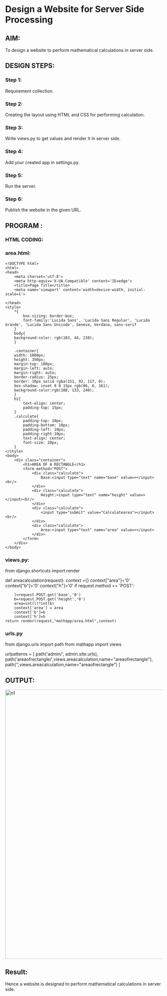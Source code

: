 # Design a Website for Server Side Processing

## AIM:
To design a website to perform mathematical calculations in server side.

## DESIGN STEPS:

### Step 1:
Requirement collection.

### Step 2:
Creating the layout using HTML and CSS for performing calculation.

### Step 3:
Write views.py to get values and render it in server side.

### Step 4:
Add your created app in settings.py.

### Step 5:
Run the server.

### Step 6:
Publish the website in the given URL.

## PROGRAM :

### HTML CODING:
### area.html:
```
<!DOCTYPE html>
<html>
<head>
    <meta charset='utf-8'>
    <meta http-equiv='X-UA-Compatible' content='IE=edge'>
    <title>Page Title</title>
    <meta name='viewport' content='width=device-width, initial-scale=1'>
    
</head>
<style>
    *{
        box-sizing: border-box;
        font-family:'Lucida Sans', 'Lucida Sans Regular', 'Lucida Grande', 'Lucida Sans Unicode', Geneva, Verdana, sans-serif
    }
    body{
    background-color: rgb(183, 44, 238);
    }

    .container{
    width: 1080px;
    height: 350px;
    margin-top: 100px;
    margin-left: auto;
    margin-right: auto;
    border-radius: 25px;
    border: 10px solid rgba(151, 92, 117, 0);
    box-shadow: inset 0 0 15px rgb(86, 6, 161);
    background-color:rgb(188, 133, 240);
    }
    h1{
        text-align: center;
        padding-top: 15px;
    }
    .calculate{
        padding-top: 10px;
        padding-bottom: 10px;
        padding-left: 10px;
        padding-right:10px;
        text-align: center;
        font-size: 20px;
    }
</style>
<body>
    <div class="container">
        <h1>AREA OF A RECTANGLE</h1>
        <form method="POST">
            <div class="calculate"> 
                Base:<input type="text" name="base" value=></input><br/>
            </div>
            <div class="calculate">
                Height:<input type="text" name="height" value=></input><br/>
            </div>
            <div class="calculate">
                <input type="submit" value="Calculatearea"></input><br/>
            </div>
            <div class="calculate">
                Area:<input type="text" name="area" value=></input>
            </div>
        </form>
    </div>
</body>
```
### views.py:
from django.shortcuts import render

def areacalculation(request):
    context ={}
    context["area"]='0'
    context["b"]='0'
    context["h"]='0'
    if request.method == 'POST':
        
        l=request.POST.get('base','0')
        b=request.POST.get('height','0')
        area=int(l)*int(b)
        context['area'] = area
        context['b']=b
        context['h']=h
    return render(request,"mathapp/area.html",context)
 ### urls.py   
 from django.urls import path
from mathapp import views

urlpatterns = [
    path('admin/', admin.site.urls),
    path('areaofrectangle/',views.areacalculation,name="areaofrectangle"),
    path('',views.areacalculation,name="areaofrectangle")
]   
## OUTPUT:

<img width="863" alt="n1" src="https://user-images.githubusercontent.com/94294872/154849809-24f3566e-491d-44d9-a8fd-f3265d7db322.png">

## Result:
Hence a website is designed to perform mathematical calculations in server side.
